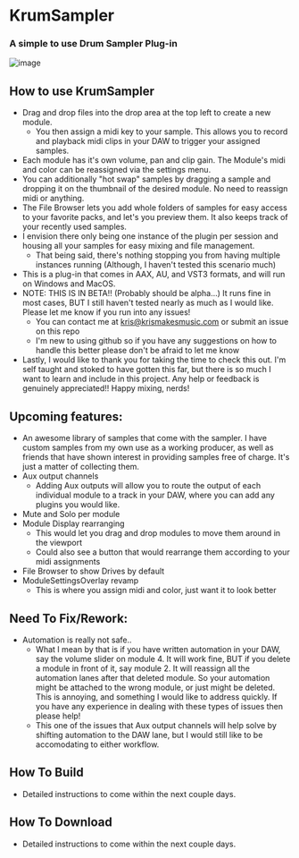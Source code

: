 # KrumSampler

### A simple to use Drum Sampler Plug-in

![image](https://user-images.githubusercontent.com/72877800/124509705-6392c100-dda0-11eb-8a0c-586356cce868.png)

## How to use KrumSampler
- Drag and drop files into the drop area at the top left to create a new module.
  - You then assign a midi key to your sample. This allows you to record and playback midi clips in your DAW to trigger your assigned samples.
- Each module has it's own volume, pan and clip gain. The Module's midi and color can be reassigned via the settings menu.  
- You can additionally "hot swap" samples by dragging a sample and dropping it on the thumbnail of the desired module. No need to reassign midi or anything.
- The File Browser lets you add whole folders of samples for easy access to your favorite packs, and let's you preview them. It also keeps track of your recently used samples.
- I envision there only being one instance of the plugin per session and housing all your samples for easy mixing and file management. 
  - That being said, there's nothing stopping you from having multiple instances running (Although, I haven't tested this scenario much)
- This is a plug-in that comes in AAX, AU, and VST3 formats, and will run on Windows and MacOS. 
- NOTE: THIS IS IN BETA!! (Probably should be alpha...) It runs fine in most cases, BUT I still haven't tested nearly as much as I would like. Please let me know if you run into any issues!
  - You can contact me at kris@krismakesmusic.com or submit an issue on this repo
  - I'm new to using github so if you have any suggestions on how to handle this better please don't be afraid to let me know 
- Lastly, I would like to thank you for taking the time to check this out. I'm self taught and stoked to have gotten this far, but there is so much I want to learn and include in this project. Any help or feedback is genuinely appreciated!! Happy mixing, nerds!

## Upcoming features:
- An awesome library of samples that come with the sampler. I have custom samples from my own use as a working producer, as well as friends that have shown interest in providing samples free of charge. It's just a matter of collecting them. 
- Aux output channels
  -  Adding Aux outputs will allow you to route the output of each individual module to a track in your DAW, where you can add any plugins you would like.
- Mute and Solo per module
- Module Display rearranging
  - This would let you drag and drop modules to move them around in the viewport
  - Could also see a button that would rearrange them according to your midi assignments
- File Browser to show Drives by default
- ModuleSettingsOverlay revamp
  - This is where you assign midi and color, just want it to look better

## Need To Fix/Rework:
- Automation is really not safe..
  - What I mean by that is if you have written automation in your DAW, say the volume slider on module 4. It will work fine, BUT if you delete a module in front of it, say module    2. It will reassign all the automation lanes after that deleted module. So your automation might be attached to the wrong module, or just might be deleted. This is annoying,      and something I would like to address quickly. If you have any experience in dealing with these types of issues then please help!
  - This one of the issues that Aux output channels will help solve by shifting automation to the DAW lane, but I would still like to be accomodating to either workflow.


## How To Build
- Detailed instructions to come within the next couple days.

## How To Download
- Detailed instructions to come within the next couple days.
